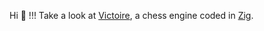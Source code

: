 Hi 👋 !!! Take a look at [Victoire](https://github.com/MattEstHaut/Victoire), a chess engine coded in [Zig](https://ziglang.org/).